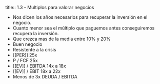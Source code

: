 title:: 1.3 - Multiplos para valorar negocios

- Nos dicen los años necesarios para recuperar la inversión en el negocio.
- Cuanto menor sea el múltiplo que paguemos antes conseguiremos recupera la inversión.
- Que crezca mas de la media entre 10% y 20%
- Buen negocio
- Resistente a la crisis
- [[PER]] 25x
- P / FCF 25x
- [[EV]] / EBITDA 14x a 18x
- [[EV]] / EBIT 18x a 22x
- Menos de 3x DEUDA / EBITDA